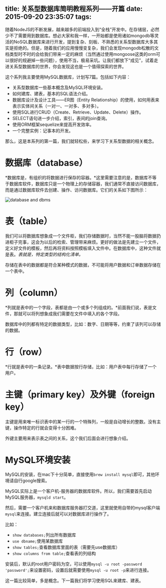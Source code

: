 title: 关系型数据库简明教程系列——开篇
date: 2015-09-20 23:35:07
tags:
---


随着NodeJS的不断发展，越来越多的前端投入到“全栈”开发中。在存储层，必然少不了需要用到数据库。想必大家和我一样，一开始都是使用诸如mongodb等灵活的NoSQL数据库来进行开发，提到复杂、刻板、不熟悉的关系型数据库大多其实是拒绝的。但是，随着我们的应用慢慢变复杂，我们会发现mongodb松散的文档类型时不时的会给我们带来一定的麻烦（当然通过使用mongoose这类的orm可以很好的规避掉一些问题），使用不当，极易采坑。让我们都放下“成见”，试着走进关系型数据库的世界，你会发现这也是一个值得探索的世界。

这个系列我主要使用MySQL数据库，计划写7篇。包括如下内容：

  - 关系型数据库一些基本概念及MySQL环境安装。
  - 如何建库、建表，基本的SQL语法介绍。
  - 数据库设计及设计工具——ER图（Entity Relationship）的使用，如何用表来表示实体间关系（一对一、一对多、多对多）。
  - 使用SQL进行CRUD（Create、Retrieve、Update、Delete）操作。
  - SELECT语句进一步介绍，索引，表间的join查询。
  - 使用ORM框架sequelize来提高开发效率。
  - 一个完整实例：记事本的开发。

那么，这是本系列的第一篇，我们就轻松些，来学习下关系型数据的相关概念。

# 数据库（database）

*数据库是，有组织的将数据进行保存的容器。*这里需要注意的是，数据库不等于数据库软件，数据库只是一个物理上的存储容器，我们通常不直接访问数据库，而是通过数据库软件去创建、操作、访问数据库。它们的关系如下图所示：

![database and dbms](http://www.elated.com/res/Image/articles/development/mysql-for-absolute-beginners/database.png)

# 表（table）

我们可以将数据库想象成一个文件柜，我们存储数据时，当然不能一股脑将数据扔进柜子完事，这会为以后的检索、管理带来麻烦。更好的做法是先建立一个文件，定义好文件的模板，然后再将资料按照模板填入文件中。在数据库中，这种文件就是表。*表就是，特定类型的结构化清单。*

存储在表中的数据都是符合某种模式的数据，不可能将用户数据和订单数据存储在一个表中。

# 列（column）

*列就是表中的一个字段，表都是由一个或多个列组成的。*前面我们说，表是文件，那就可以将列想象成我们需要在文件中填入的各个字段。

数据库中的列都有特定的数据类型，比如：数字、日期等等，约束了该列可以存储的数据。

# 行（row）

*行就是表中的一条记录。*表中数据按行存储，比如：用户表中每行存储了一个用户。

# 主键（primary key）及外键（foreign key）

主键是用来唯一标识表中的某一行的一个特殊列，一般是自动增长的整数。没有主键，操作特定的行就会变得十分困难。

外键主要用来表示表之间的关系，这个我们后面会进行想象介绍。

# MySQL环境安装

MySQL的安装，在mac下十分简单，直接使用`brew install mysql`即可，其他环境请自行google搜索。

MySQL实际上是一个客户机-服务器的数据库软件。所以，我们需要首先启动MySQL服务器，`mysqld start`。

然后，需要一个客户机来和数据库服务器打交道，这里就使用自带的mysql客户端`mysql`来连接。建立连接后就可以对数据库进行操作了。

比如：

  - `show databases;`列出所有数据库
  - `use dbname;`使用某数据库
  - `show tables;`查看数据库里面的表（需要先use数据库）
  - `show columns from table;`查看表的列结构

安装后，默认的root用户密码为空，可以使用`mysql -u root -password 'password';`来设置密码，设置后就需要使用`mysql -u root -p`来进行连接。

这一篇比较简单，多是概念。下一篇我们将学习使用SQL来建库、建表。
